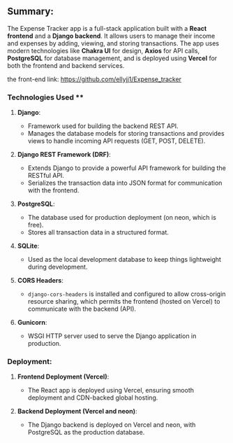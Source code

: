 ## **Summary**:

The Expense Tracker app is a full-stack application built with a **React frontend** and a **Django backend**. It allows users to manage their income and expenses by adding, viewing, and storing transactions. The app uses modern technologies like **Chakra UI** for design, **Axios** for API calls, **PostgreSQL** for database management, and is deployed using **Vercel** for both the frontend and backend services.

the front-end link: https://github.com/ellyjj1/Expense_tracker

### Technologies Used **

1. **Django**:
   - Framework used for building the backend REST API.
   - Manages the database models for storing transactions and provides views to handle incoming API requests (GET, POST, DELETE).

2. **Django REST Framework (DRF)**:
   - Extends Django to provide a powerful API framework for building the RESTful API.
   - Serializes the transaction data into JSON format for communication with the frontend.

3. **PostgreSQL**:
   - The database used for production deployment (on neon, which is free).
   - Stores all transaction data in a structured format.

4. **SQLite**:
   - Used as the local development database to keep things lightweight during development.

5. **CORS Headers**:
   - `django-cors-headers` is installed and configured to allow cross-origin resource sharing, which permits the frontend (hosted on Vercel) to communicate with the backend (API).

6. **Gunicorn**:
   - WSGI HTTP server used to serve the Django application in production.

### **Deployment:**

1. **Frontend Deployment (Vercel)**:
   - The React app is deployed using Vercel, ensuring smooth deployment and CDN-backed global hosting.

2. **Backend Deployment (Vercel and neon)**:
   - The Django backend is deployed on Vercel and neon, with PostgreSQL as the production database.
